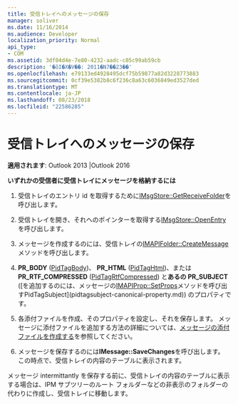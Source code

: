 ```yaml
---
title: 受信トレイへのメッセージの保存
manager: soliver
ms.date: 11/16/2014
ms.audience: Developer
localization_priority: Normal
api_type:
- COM
ms.assetid: 3df04d4e-7e80-4232-aadc-c05c99ab59cb
description: '�ŏI�X�V��: 2011�N7��23��'
ms.openlocfilehash: e79133ed4928495dcf75b59877a82d3228773883
ms.sourcegitcommit: 0cf39e5382b8c6f236c8a63c6036849ed3527ded
ms.translationtype: MT
ms.contentlocale: ja-JP
ms.lasthandoff: 08/23/2018
ms.locfileid: "22586285"
---
```

# <a name="saving-a-message-in-the-inbox"></a>受信トレイへのメッセージの保存

  
  
**適用されます**: Outlook 2013 |Outlook 2016 
  
 **いずれかの受信者に受信トレイにメッセージを格納するには**
  
1. 受信トレイのエントリ id を取得するために[IMsgStore::GetReceiveFolder](imsgstore-getreceivefolder.md)を呼び出します。 
    
2. 受信トレイを開き、それへのポインターを取得する[IMsgStore::OpenEntry](imsgstore-openentry.md)を呼び出します。 
    
3. メッセージを作成するのには、受信トレイの[IMAPIFolder::CreateMessage](imapifolder-createmessage.md)メソッドを呼び出します。 
    
4. **PR_BODY** ([PidTagBody](pidtagbody-canonical-property.md))、 **PR_HTML** ([PidTagHtml](pidtaghtml-canonical-property.md))、または**PR_RTF_COMPRESSED** ([PidTagRtfCompressed](pidtagrtfcompressed-canonical-property.md)) と**あるの PR_SUBJECT** ([を追加するのには、メッセージの[IMAPIProp::SetProps](imapiprop-setprops.md)メソッドを呼び出すPidTagSubject](pidtagsubject-canonical-property.md)) のプロパティです。 
    
5. 各添付ファイルを作成、そのプロパティを設定し、それを保存します。 メッセージに添付ファイルを追加する方法の詳細については、[メッセージの添付ファイルを作成する](creating-a-message-attachment.md)を参照してください。
    
6. メッセージを保存するのには**IMessage::SaveChanges**を呼び出します。 この時点で、受信トレイの内容のテーブルに表示されます。 
    
メッセージ intermittantly を保存する前に、受信トレイの内容のテーブルに表示する場合は、IPM サブツリーのルート フォルダーなどの非表示のフォルダーの代わりに作成し、受信トレイに移動します。 
  


